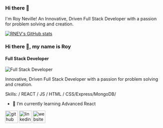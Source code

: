 ### Hi there 👋

I'm Roy Neville! An Innovative, Driven Full Stack Developer with a passion for problem solving and creation.

[![RNEV's GitHub stats](https://github-readme-stats.vercel.app/api?username=RNEV)](https://github.com/RNEV/github-readme-stats)

### Hi there 👋, my name is Roy
#### Full Stack Developer
![Full Stack Developer](https://github.com/RNEV/RNEV/assets/82353436/1f810590-37e6-44c8-9646-71e121832111)

Innovative, Driven Full Stack Developer with a passion for problem solving and creation.

Skills: / REACT / JS / HTML / CSS/Express/MongoDB/

- 🌱 I’m currently learning Advanced React 


[<img src='https://cdn.jsdelivr.net/npm/simple-icons@3.0.1/icons/github.svg' alt='github' height='40'>](https://github.com/RNEV)  [<img src='https://cdn.jsdelivr.net/npm/simple-icons@3.0.1/icons/linkedin.svg' alt='linkedin' height='40'>](https://www.linkedin.com/in/royneville/)  [<img src='https://cdn.jsdelivr.net/npm/simple-icons@3.0.1/icons/icloud.svg' alt='website' height='40'>](https://rnevportfolio.netlify.app/)  


